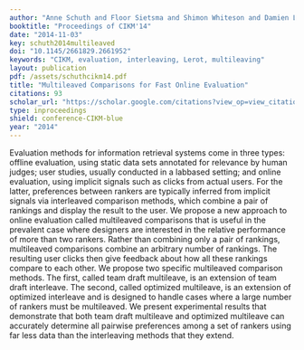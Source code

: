 ```yaml
---
author: "Anne Schuth and Floor Sietsma and Shimon Whiteson and Damien Lefortier and Maarten de Rijke"
booktitle: "Proceedings of CIKM'14"
date: "2014-11-03"
key: schuth2014multileaved
doi: "10.1145/2661829.2661952"
keywords: "CIKM, evaluation, interleaving, Lerot, multileaving"
layout: publication
pdf: /assets/schuthcikm14.pdf
title: "Multileaved Comparisons for Fast Online Evaluation"
citations: 93
scholar_url: "https://scholar.google.com/citations?view_op=view_citation&hl=en&user=Y3ahb_wAAAAJ&pagesize=100&citation_for_view=Y3ahb_wAAAAJ:tYavs44e6CUC"
type: inproceedings
shield: conference-CIKM-blue
year: "2014"
---
```


Evaluation methods for information retrieval systems come in three types: offline evaluation, using static data sets
annotated for relevance by human judges; user studies, usually conducted in a labbased setting; and online evaluation,
using implicit signals such as clicks from actual users. For the latter, preferences between rankers are typically
inferred from implicit signals via interleaved comparison methods, which combine a pair of rankings and display the
result to the user. We propose a new approach to online evaluation called multileaved comparisons that is useful in the
prevalent case where designers are interested in the relative performance of more than two rankers. Rather than
combining only a pair of rankings, multileaved comparisons combine an arbitrary number of rankings. The resulting user
clicks then give feedback about how all these rankings compare to each other. We propose two specific multileaved
comparison methods. The first, called team draft multileave, is an extension of team draft interleave. The second,
called optimized multileave, is an extension of optimized interleave and is designed to handle cases where a large
number of rankers must be multileaved. We present experimental results that demonstrate that both team draft multileave
and optimized multileave can accurately determine all pairwise preferences among a set of rankers using far less data
than the interleaving methods that they extend.
